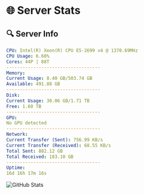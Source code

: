 # 🌐 Server Stats
## 🔍 Server Info
```yaml
CPU: Intel(R) Xeon(R) CPU E5-2699 v4 @ 1370.69MHz
CPU Usage: 6.60%
Cores: 44P | 88T
-----------------------------------
Memory:
Current Usage: 8.40 GB/503.74 GB
Available: 491.88 GB
-----------------------------------
Disk:
Current Usage: 30.06 GB/1.71 TB
Free: 1.60 TB
-----------------------------------
GPU:
No GPU detected
-----------------------------------
Network:
Current Transfer (Sent): 756.99 KB/s
Current Transfer (Received): 68.55 KB/s
Total Sent: 882.12 GB
Total Received: 183.10 GB
-----------------------------------
Uptime:
16d 16h 17m 16s
```
![GitHub Stats](https://img.shields.io/badge/Updated-2025-05-06_09:26:04-blue)